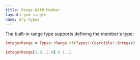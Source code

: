 ```yaml
---
title: Range With Member
layout: gem-single
name: dry-types
---
```


The built-in range type supports defining the member's type:

``` ruby
IntegerRange = Types::Range.of(Types::Coercible::Integer)

IntegerRange[1.0..2.0] # 1..2
```

